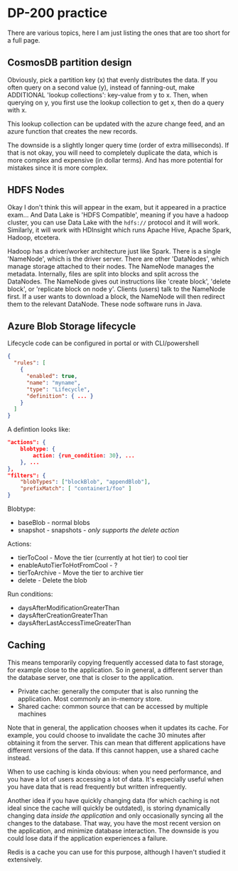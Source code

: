 # DP-200 practice

There are various topics, here I am just listing the ones that are too short for a full page.

## CosmosDB partition design

Obviously, pick a partition key (x) that evenly distributes the data. If you often query on a second value (y), instead of fanning-out, make ADDITIONAL 'lookup collections': key-value from y to x. Then, when querying on y, you first use the lookup collection to get x, then do a query with x.

This lookup collection can be updated with the azure change feed, and an azure function that creates the new records.

The downside is a slightly longer query time (order of extra milliseconds). If that is not okay, you will need to completely duplicate the data, which is more complex and expensive (in dollar terms). And has more potential for mistakes since it is more complex.

## HDFS Nodes

Okay I don't think this will appear in the exam, but it appeared in a practice exam... And Data Lake is 'HDFS Compatible', meaning if you have a hadoop cluster, you can use Data Lake with the `hdfs://` protocol and it will work. Similarly, it will work with HDInsight which runs Apache Hive, Apache Spark, Hadoop, etcetera.

Hadoop has a driver/worker architecture just like Spark. There is a single 'NameNode', which is the driver server. There are other 'DataNodes', which manage storage attached to their nodes. The NameNode manages the metadata. Internally, files are split into blocks and split across the DataNodes. The NameNode gives out instructions like 'create block', 'delete block', or 'replicate block on node y'. Clients (users) talk to the NameNode first. If a user wants to download a block, the NameNode will then redirect them to the relevant DataNode. These node software runs in Java.

## Azure Blob Storage lifecycle

Lifecycle code can be configured in portal or with CLI/powershell

```json
{
  "rules": [
    {
      "enabled": true,
      "name": "myname",
      "type": "Lifecycle",
      "definition": { ... }
    }
  ]
}
```

A defintion looks like:

```json
"actions": {
    blobtype: {
        action: {run_condition: 30}, ...
    }, ...
},
"filters": {
    "blobTypes": ["blockBlob", "appendBlob"],
    "prefixMatch": [ "container1/foo" ]
}
```

Blobtype:

- baseBlob - normal blobs
- snapshot - snapshots - *only supports the delete action*

Actions:

- tierToCool - Move the tier (currently at hot tier) to cool tier
- enableAutoTierToHotFromCool - ?
- tierToArchive - Move the tier to archive tier
- delete - Delete the blob

Run conditions:

- daysAfterModificationGreaterThan
- daysAfterCreationGreaterThan
- daysAfterLastAccessTimeGreaterThan

## Caching

This means temporarily copying frequently accessed data to fast storage, for example close to the application. So in general, a different server than the database server, one that is closer to the application.

- Private cache: generally the computer that is also running the application. Most commonly an in-memory store.
- Shared cache: common source that can be accessed by multiple machines

Note that in general, the application chooses when it updates its cache. For example, you could choose to invalidate the cache 30 minutes after obtaining it from the server. This can mean that different applications have different versions of the data. If this cannot happen, use a shared cache instead.

When to use caching is kinda obvious: when you need performance, and you have a lot of users accessing a lot of data. It's especially useful when you have data that is read frequently but written infrequently.

Another idea if you have quickly changing data (for which caching is not ideal since the cache will quickly be outdated), is storing dynamically changing data *inside the application* and only occasionally syncing all the changes to the database. That way, you have the most recent version on the application, and minimize database interaction. The downside is you could lose data if the application experiences a failure.

Redis is a cache you can use for this purpose, although I haven't studied it extensively.